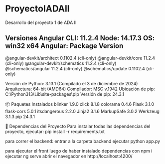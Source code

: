 # ProyectoIADAII
Desarrollo del proyecto 1 de ADA II

Versiones
Angular CLI: 11.2.4
Node: 14.17.3
OS: win32 x64
Angular:
Package                      Version
------------------------------------------------------
@angular-devkit/architect    0.1102.4 (cli-only)
@angular-devkit/core         11.2.4 (cli-only)
@angular-devkit/schematics   11.2.4 (cli-only)
@schematics/angular          11.2.4 (cli-only)
@schematics/update           0.1102.4 (cli-only)


Versión de Python: 3.13.1 (Compilado el 3 de diciembre de 2024)
Arquitectura: 64-bit (AMD64)
Compilador: MSC v.1942
Ubicación de pip: C:\Python313\Lib\site-packages\pip
Versión de pip: 24.3.1

📦 Paquetes Instalados
blinker 1.9.0
click 8.1.8
colorama 0.4.6
Flask 3.1.0
flask-cors 5.0.1
itsdangerous 2.2.0
Jinja2 3.1.6
MarkupSafe 3.0.2
Werkzeug 3.1.3
pip 24.3.1

📂 Dependencias del Proyecto
Para instalar todas las dependencias del proyecto, ejecutar:
pip install -r requirements.txt

para correr el backend:
entrar a la carpeta backend
ejecutar python app.py

para ejecutar el front 
luego de haber instalado dependencias con npm i
ejecutar ng serve
abrir el navegador en http://localhost:4200/

